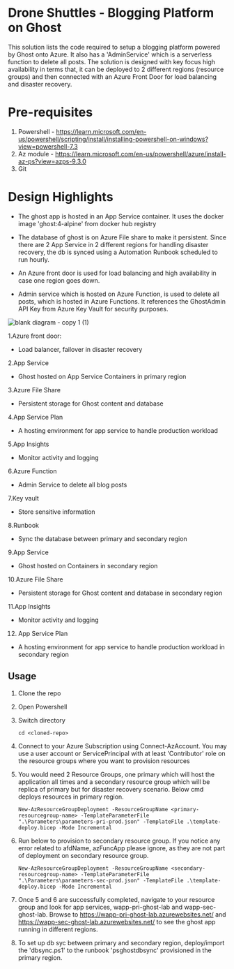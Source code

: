 


# Drone Shuttles - Blogging Platform on Ghost

This solution lists the code required to setup a blogging platform powered by Ghost onto Azure. It also has a 'AdminService' which is a serverless function to delete all posts.
The solution is designed with key focus high availability in terms that, it can be deployed to 2 different regions (resource groups) and then connected with an Azure Front Door for load balancing and disaster recovery.


# Pre-requisites

1. Powershell - https://learn.microsoft.com/en-us/powershell/scripting/install/installing-powershell-on-windows?view=powershell-7.3
2. Az module - https://learn.microsoft.com/en-us/powershell/azure/install-az-ps?view=azps-9.3.0
3. Git


# Design Highlights
- The ghost app is hosted in an App Service container. It uses the docker image 'ghost:4-alpine' from docker hub registry

- The database of ghost is on Azure File share to make it persistent. Since there are 2 App Service in 2 different regions for handling disaster recovery, the db is synced using a Automation Runbook scheduled to run hourly.

- An Azure front door is used for load balancing and high availability in case one region goes down.

- Admin service which is hosted on Azure Function, is used to delete all posts, which is hosted in Azure Functions. It references the GhostAdmin API Key from Azure Key Vault for security purposes.


![blank diagram - copy 1 (1)](https://user-images.githubusercontent.com/119123362/215123609-6927c45c-e443-4eda-a779-2b2d06417610.JPG)



1.Azure front door:

- Load balancer, failover in disaster recovery

2.App Service

- Ghost hosted on App Service Containers in primary region

3.Azure File Share

- Persistent storage  for  Ghost  content  and  database

4.App  Service  Plan

- A hosting environment for app service to handle production workload

5.App Insights

- Monitor activity and logging

6.Azure  Function

- Admin Service to delete all blog posts

7.Key  vault

- Store sensitive  information

8.Runbook

- Sync the  database  between primary and secondary region

9.App  Service

- Ghost hosted  on  Containers  in  secondary  region

10.Azure  File  Share

- Persistent storage for Ghost content and database in secondary region

11.App  Insights

- Monitor activity  and  logging

12.  App  Service  Plan

- A hosting environment for app service to handle production workload in secondary region


## Usage

1. Clone the repo
2. Open Powershell
3. Switch directory 
	```
	cd <cloned-repo>
	```
4. Connect to your Azure Subscription using Connect-AzAccount. You may use a user account or ServicePrincipal with at least 'Contributor' role on the resource groups where you want to provision resources
5. You would need 2 Resource Groups, one primary which will host the application all times and a secondary resource group which will be replica of primary but for disaster recovery scenario. Below cmd deploys resources in primary region.
	```
	New-AzResourceGroupDeployment -ResourceGroupName <primary-resourcegroup-name> -TemplateParameterFile ".\Parameters\parameters-pri-prod.json" -TemplateFile .\template-deploy.bicep -Mode Incremental
	```
6. Run below to provision to secondary resource group. If you notice any error related to afdName, azFuncApp please ignore, as they are not part of deployment on secondary resource group.
	```
	New-AzResourceGroupDeployment -ResourceGroupName <secondary-resourcegroup-name> -TemplateParameterFile ".\Parameters\parameters-sec-prod.json" -TemplateFile .\template-deploy.bicep -Mode Incremental
	```
7. Once 5 and 6 are successfully completed, navigate to your resource group and look for app services, wapp-pri-ghost-lab and wapp-sec-ghost-lab. Browse to https://wapp-pri-ghost-lab.azurewebsites.net/ and https://wapp-sec-ghost-lab.azurewebsites.net/ to see the ghost app running in different regions.

7. To set up db syc between primary and secondary region, deploy/import the 'dbsync.ps1' to the runbook 'psghostdbsync' provisioned in the primary region.








